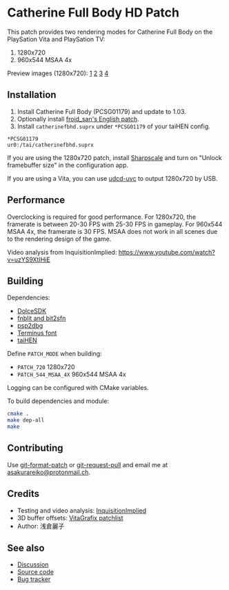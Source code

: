 # Catherine Full Body HD Patch

This patch provides two rendering modes for Catherine Full Body on the PlaySation Vita and PlaySation TV:

1. 1280x720
2. 960x544 MSAA 4x

Preview images (1280x720): [1](https://git.shotatoshounenwachigau.moe/vita/catherinefbhd/plain/preview1.png?h=assets) [2](https://git.shotatoshounenwachigau.moe/vita/catherinefbhd/plain/preview2.png?h=assets) [3](https://git.shotatoshounenwachigau.moe/vita/catherinefbhd/plain/preview3.png?h=assets) [4](https://git.shotatoshounenwachigau.moe/vita/catherinefbhd/plain/preview4.png?h=assets)

## Installation

1. Install Catherine Full Body (PCSG01179) and update to 1.03.
2. Optionally install [froid_san's English patch](https://forum.devchroma.nl/index.php/topic,133.0.html).
3. Install `catherinefbhd.suprx` under `*PCSG01179` of your taiHEN config.

```
*PCSG01179
ur0:/tai/catherinefbhd.suprx
```

If you are using the 1280x720 patch, install [Sharpscale](https://forum.devchroma.nl/index.php/topic,112.0.html) and turn on "Unlock framebuffer size" in the configuration app.

If you are using a Vita, you can use [udcd-uvc](https://github.com/xerpi/vita-udcd-uvc) to output 1280x720 by USB.

## Performance

Overclocking is required for good performance. For 1280x720, the framerate is between 20-30 FPS with 25-30 FPS in gameplay. For 960x544 MSAA 4x, the framerate is 30 FPS. MSAA does not work in all scenes due to the rendering design of the game.

Video analysis from InquisitionImplied: <https://www.youtube.com/watch?v=uzYS9XtIHiE>

## Building

Dependencies:

- [DolceSDK](https://forum.devchroma.nl/index.php/topic,129.0.html)
- [fnblit and bit2sfn](https://git.shotatoshounenwachigau.moe/vita/fnblit)
- [psp2dbg](https://git.shotatoshounenwachigau.moe/vita/psp2dbg)
- [Terminus font](http://terminus-font.sourceforge.net)
- [taiHEN](https://git.shotatoshounenwachigau.moe/vita/taihen)

Define `PATCH_MODE` when building:

- `PATCH_720` 1280x720
- `PATCH_544_MSAA_4X` 960x544 MSAA 4x

Logging can be configured with CMake variables.

To build dependencies and module:

```sh
cmake .
make dep-all
make
```

## Contributing

Use [git-format-patch](https://www.git-scm.com/docs/git-format-patch) or [git-request-pull](https://www.git-scm.com/docs/git-request-pull) and email me at <asakurareiko@protonmail.ch>.

## Credits

- Testing and video analysis: [InquisitionImplied](https://twitter.com/Yoyogames28)
- 3D buffer offsets: [VitaGrafix patchlist](https://github.com/Electry/VitaGrafixPatchlist)
- Author: 浅倉麗子

## See also

- [Discussion](https://forum.devchroma.nl/index.php/topic,154.0.html)
- [Source code](https://git.shotatoshounenwachigau.moe/vita/catherinefbhd)
- [Bug tracker](https://github.com/cuevavirus/hdpatch/issues)
